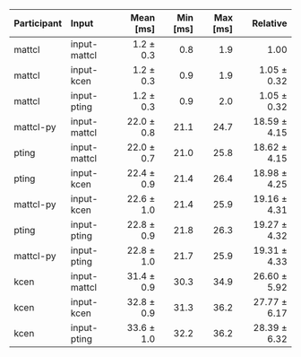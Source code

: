| Participant | Input | Mean [ms] | Min [ms] | Max [ms] | Relative |
|:---|:---|---:|---:|---:|---:|
| mattcl | input-mattcl | 1.2 ± 0.3 | 0.8 | 1.9 | 1.00 |
| mattcl | input-kcen | 1.2 ± 0.3 | 0.9 | 1.9 | 1.05 ± 0.32 |
| mattcl | input-pting | 1.2 ± 0.3 | 0.9 | 2.0 | 1.05 ± 0.32 |
| mattcl-py | input-mattcl | 22.0 ± 0.8 | 21.1 | 24.7 | 18.59 ± 4.15 |
| pting | input-mattcl | 22.0 ± 0.7 | 21.0 | 25.8 | 18.62 ± 4.15 |
| pting | input-kcen | 22.4 ± 0.9 | 21.4 | 26.4 | 18.98 ± 4.25 |
| mattcl-py | input-kcen | 22.6 ± 1.0 | 21.4 | 25.9 | 19.16 ± 4.31 |
| pting | input-pting | 22.8 ± 0.9 | 21.8 | 26.3 | 19.27 ± 4.32 |
| mattcl-py | input-pting | 22.8 ± 1.0 | 21.7 | 25.9 | 19.31 ± 4.33 |
| kcen | input-mattcl | 31.4 ± 0.9 | 30.3 | 34.9 | 26.60 ± 5.92 |
| kcen | input-kcen | 32.8 ± 0.9 | 31.3 | 36.2 | 27.77 ± 6.17 |
| kcen | input-pting | 33.6 ± 1.0 | 32.2 | 36.2 | 28.39 ± 6.32 |
